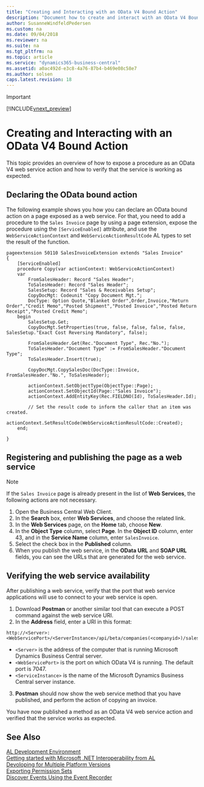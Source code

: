 ```yaml
---
title: "Creating and Interacting with an OData V4 Bound Action"
description: "Document how to create and interact with an OData V4 Bound Action in AL."
author: SusanneWindfeldPedersen
ms.custom: na
ms.date: 09/04/2018
ms.reviewer: na
ms.suite: na
ms.tgt_pltfrm: na
ms.topic: article
ms.service: "dynamics365-business-central"
ms.assetid: a0ac492d-e3c8-4a76-87b4-b469e08c58e7
ms.author: solsen
caps.latest.revision: 18
---
```


> [!IMPORTANT]  
> [!INCLUDE[vnext_preview](includes/vnext_preview.md)]

# Creating and Interacting with an OData V4 Bound Action

This topic provides an overview of how to expose a procedure as an OData V4 web service action and how to verify that the service is working as expected.

## Declaring the OData bound action

The following example shows you how you can declare an OData bound action on a page exposed as a web service. For that, you need to add a procedure to the `Sales Invoice` page by using a page extension, expose the procedure using the `[ServiceEnabled]` attribute, and use the `WebServiceActionContext` and `WebServiceActionResultCode` AL types to set the result of the function.  

```al
pageextension 50110 SalesInvoiceExtension extends "Sales Invoice"
{
    [ServiceEnabled]
    procedure Copy(var actionContext: WebServiceActionContext)
    var
        FromSalesHeader: Record "Sales Header";
        ToSalesHeader: Record "Sales Header";
        SalesSetup: Record "Sales & Receivables Setup";
        CopyDocMgt: Codeunit "Copy Document Mgt.";
        DocType: Option Quote,"Blanket Order",Order,Invoice,"Return Order","Credit Memo","Posted Shipment","Posted Invoice","Posted Return Receipt","Posted Credit Memo";
    begin
        SalesSetup.Get;
        CopyDocMgt.SetProperties(true, false, false, false, false, SalesSetup."Exact Cost Reversing Mandatory", false);

        FromSalesHeader.Get(Rec."Document Type", Rec."No.");
        ToSalesHeader."Document Type" := FromSalesHeader."Document Type";
        ToSalesHeader.Insert(true);

        CopyDocMgt.CopySalesDoc(DocType::Invoice, FromSalesHeader."No.", ToSalesHeader);

        actionContext.SetObjectType(ObjectType::Page);
        actionContext.SetObjectId(Page::"Sales Invoice");
        actionContext.AddEntityKey(Rec.FIELDNO(Id), ToSalesHeader.Id);

        // Set the result code to inform the caller that an item was created.
        actionContext.SetResultCode(WebServiceActionResultCode::Created);
    end;

}
```

## Registering and publishing the page as a web service

> [!NOTE]  
> If the `Sales Invoice` page is already present in the list of **Web Services**, the following actions are not necessary.

1. Open the Business Central Web Client.
2. In the **Search** box, enter **Web Services**, and choose the related link.
3. In the **Web Services** page, on the **Home** tab, choose **New**.
4. In the **Object Type** column, select **Page**. In the **Object ID** column, enter 43, and in the **Service Name** column, enter `SalesInvoice`.
5. Select the check box in the **Published** column. 
6. When you publish the web service, in the **OData URL** and **SOAP URL** fields, you can see the URLs that are generated for the web service. 

## Verifying the web service availability  

After publishing a web service, verify that the port that web service applications will use to connect to your web service is open.  

1. Download **Postman** or another similar tool that can execute a POST command against the web service URI.  
2. In the **Address** field, enter a URI in this format:    

```
http://<Server>:<WebServicePort>/<ServerInstance>/api/beta/companies(<companyid>)/salesInvoices(<invoiceid>)/Microsoft.NAV.Copy)
```

- `<Server>` is the address of the computer that is running Microsoft Dynamics Business Central server.
- `<WebServicePort>` is the port on which OData V4 is running. The default port is 7047.
- `<ServiceInstance>` is the name of the Microsoft Dynamics Business Central server instance.  

3. **Postman** should now show the web service method that you have published, and perform the action of copying an invoice.

You have now published a method as an OData V4 web service action and verified that the service works as expected.

## See Also
[AL Development Environment](devenv-reference-overview.md)  
[Getting started with Microsoft .NET Interoperability from AL](devenv-get-started-call-dotnet-from-al.md)  
[Devoloping for Multiple Platform Versions](devenv-developing-for-multiple-platform-versions.md)  
[Exporting Permission Sets](devenv-export-permission-sets.md)  
[Discover Events Using the Event Recorder](devenv-events-discoverability.md)    


